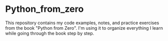 # Python_from_zero
This repository contains my code examples, notes, and practice exercises from the book "Python from Zero". I'm using it to organize everything I learn while going through the book step by step.
